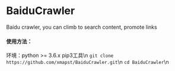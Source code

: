 # BaiduCrawler
Baidu crawler, you can climb to search content, promote links

#### 使用方法：
环境：python >= 3.6.x  pip3工具\n
`git clone https://github.com/xmapst/BaiduCrawler.git`\n
`cd BaiduCrawler`\n
